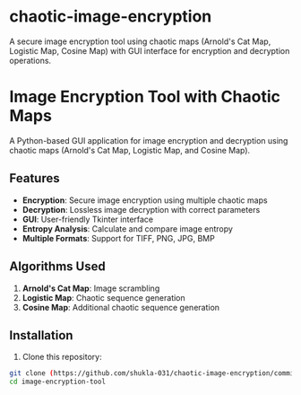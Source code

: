 # chaotic-image-encryption
A secure image encryption tool using chaotic maps (Arnold's Cat Map, Logistic Map, Cosine Map) with GUI interface for encryption and decryption operations.

# Image Encryption Tool with Chaotic Maps

A Python-based GUI application for image encryption and decryption using chaotic maps (Arnold's Cat Map, Logistic Map, and Cosine Map).

## Features

- **Encryption**: Secure image encryption using multiple chaotic maps
- **Decryption**: Lossless image decryption with correct parameters
- **GUI**: User-friendly Tkinter interface
- **Entropy Analysis**: Calculate and compare image entropy
- **Multiple Formats**: Support for TIFF, PNG, JPG, BMP

## Algorithms Used

1. **Arnold's Cat Map**: Image scrambling
2. **Logistic Map**: Chaotic sequence generation
3. **Cosine Map**: Additional chaotic sequence generation

## Installation

1. Clone this repository:
```bash
git clone (https://github.com/shukla-031/chaotic-image-encryption/commits?author=shukla-031)
cd image-encryption-tool
